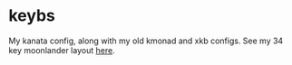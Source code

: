 # keybs

My kanata config, along with my old kmonad and xkb configs. See my 34 key
moonlander layout
[here](https://configure.zsa.io/moonlander/layouts/rXG3Q/latest/0).
